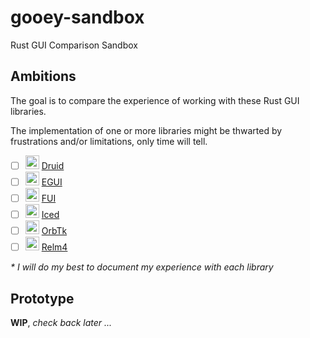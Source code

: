 # gooey-sandbox

Rust GUI Comparison Sandbox

## Ambitions

The goal is to compare the experience of working with these Rust GUI libraries.

The implementation of one or more libraries might be thwarted by frustrations and/or limitations, only time will tell.

- [ ] [<img src="https://crates.io/assets/Cargo-Logo-Small.png" width="22" alt="crates.io"/>](https://crates.io/crates/druid)&nbsp;[Druid](gooey-druid)
- [ ] [<img src="https://crates.io/assets/Cargo-Logo-Small.png" width="22" alt="crates.io"/>](https://crates.io/crates/egui)&nbsp;[EGUI](gooey-egui)
- [ ] [<img src="https://crates.io/assets/Cargo-Logo-Small.png" width="22" alt="crates.io"/>](https://crates.io/crates/fui)&nbsp;[FUI](gooey-fui)
- [ ] [<img src="https://crates.io/assets/Cargo-Logo-Small.png" width="22" alt="crates.io"/>](https://crates.io/crates/iced)&nbsp;[Iced](gooey-iced)
- [ ] [<img src="https://crates.io/assets/Cargo-Logo-Small.png" width="22" alt="crates.io"/>](https://crates.io/crates/orbtk)&nbsp;[OrbTk](gooey-orbtk)
- [ ] [<img src="https://crates.io/assets/Cargo-Logo-Small.png" width="22" alt="crates.io"/>](https://crates.io/crates/relm4)&nbsp;[Relm4](gooey-relm4)

_* I will do my best to document my experience with each library_

## Prototype

__WIP__, _check back later ..._